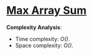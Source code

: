 # [Max Array Sum](https://www.hackerrank.com/challenges/max-array-sum)

__Complexity Analysis__:

* Time complexity: _O()_.
* Space complexity: _O()_.
